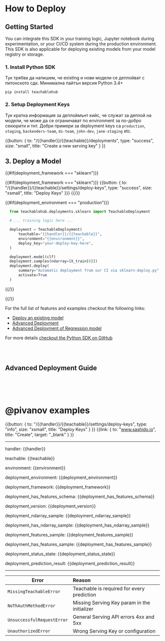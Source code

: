 # <a id="how-to-deploy"></a> How to Deploy

## <a id="how-to-deploy-getting-started"></a> Getting Started

You can integrate this SDK in your training logic, Jupyter notebook during experimentation, or your CI/CD system during the production environment. This SDK is also applicable for deploying existing models from your model registry or storage.

### 1. Install Python SDK

Тук трябва да напишем, че existing и нови модели се деплойват с питонското сдк. Минимална пайтън версия Python 3.4+

```
pip install teachablehub
```

### 2. Setup Deployment Keys

Тук кратка информация за деплоймънт кийс, че служат за деплой на модели, че може да се ограничават по environment за по-добро секюрити и тнт. Добри примери за deployment keys са `production`, `staging`, `backenders-team`, `ds-team`, `john-dev`, `jane-staging` etc.

{{button: { to: "/{{handler}}/{{teachable}}/deployments", type: "success", size: "small", title: "Create a new serving key" } }}

## <a id="how-to-deploy-examples"></a> 3. Deploy a Model

{{#if(deployment_framework === "sklearn")}}

  {{#if(deployment_framework === "sklearn")}}
    {{button: { to: "/{{handler}}/{{teachable}}/settings/deploy-keys", type: "success", size: "xsmall", title: "Deploy Keys" }}}
  {{/}}
  
  {{#if(deployment_environment === "production")}}
  
```python
  from teachablehub.deployments.sklearn import TeachableDeployment

  # ... training logic here ...

  deployment = TeachableDeployment(
      teachable="{{handler}}/{{teachable}}",
      environment="{{environment}}",
      deploy_key="your-deploy-key-here",
  )

  deployment.model(clf)
  deployment.samples(ndarray=[X_train[0]])
  deployment.deploy(
      summary="Automatic deployment from our CI via sklearn-deploy.py",
      activate=True
  )
```
    
  {{/}}
  
{{/}}

For the full list of features and examples checkout the following links:

- [Deploy an existing model](https://github.com/teachablehub/python-sdk/blob/master/examples/deploy-existing.py)
- [Advanced Deployment](https://github.com/teachablehub/python-sdk/blob/master/examples/sklearn-train-deploy-advanced.py)
- [Advanced Deployment of Regression model](https://github.com/teachablehub/python-sdk/blob/master/examples/sklearn-train-deploy-regression-advanced.py)


For more details [checkout the Python SDK on GitHub](https://github.com/teachablehub/python-sdk)

<br /><br />

## Advanced Deployment Guide

<br /><br /><br />


# @pivanov examples

{{button: { to: "/{{handler}}/{{teachable}}/settings/deploy-keys", type: "info", size: "xsmall", title: "Deploy Keys" } }}
{{link: { to: "www.sashido.io", title: "Create", target: "_blank" } }}

<hr />

handler: {{handler}}

teachable: {{teachable}}

environment: {{environment}}

deployment_environment: {{deployment_environment}}

deployment_framework: {{deployment_framework}}

deployment_has_features_schema: {{deployment_has_features_schema}}

deployment_version: {{deployment_version}}

deployment_ndarray_sample: {{deployment_ndarray_sample}}

deployment_has_ndarray_sample: {{deployment_has_ndarray_sample}}

deployment_features_sample: {{deployment_features_sample}}

deployment_has_features_sample: {{deployment_has_features_sample}}

deployment_status_state: {{deployment_status_state}}

deployment_prediction_result: {{deployment_prediction_result}}

<hr />


|Error|Reason|
|-----------|:-------------|
|`MissingTeachableError`|Teachable is required for every prediction|
|`NoThAuthMethodError`|Missing Serving Key param in the initializer|
|`UnsuccessfulRequestError`|General Serving API errors 4xx and 5xx|
|`UnauthorizedError`|Wrong Serving Key or configuration|

